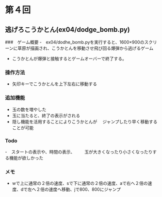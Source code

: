 # 第４回
## 逃げろこうかとん(ex04/dodge_bomb.py)
###　ゲーム概要
-　ex04/dodhe_bomb.pyを実行すると、1600×900のスクリーンに草原が描画され、こうかとんを移動させ飛び回る爆弾から逃げるゲーム
- こうかとんが爆弾と接触するとゲームオーバーで終了する。
### 操作方法
- 矢印キーでこうかとんを上下左右に移動する

### 追加機能
- 玉の数を増やした
- 玉に当たると、終了の表示がされる
- 隠し機能を活用することによりこうかとんが
　ジャンプしたり早く移動することが可能
### Todo
-　スタートの表示や、時間の表示、
　　玉が大きくなったり小さくなったりする機能が欲しかった
### メモ
- wで上に通常の２倍の速度、sで下に通常の２倍の速度、aで右へ２倍の速度、dで左へ２倍の速度へ移動、jで800、800にジャンプ